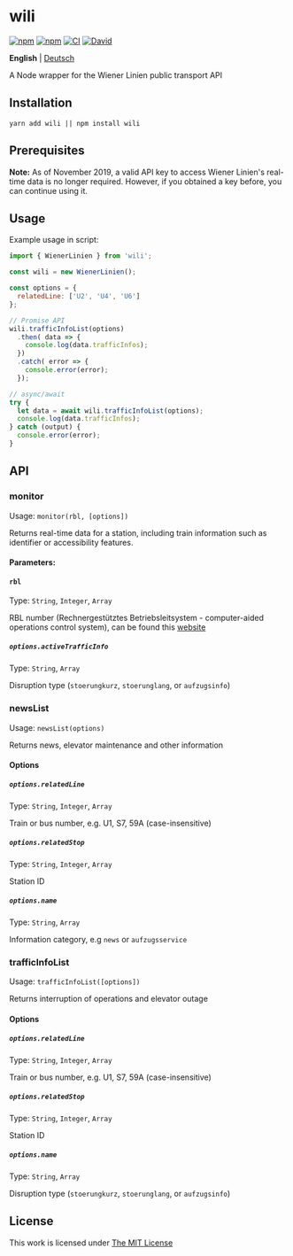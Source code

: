 # wili

[![npm](https://flat.badgen.net/npm/license/wili)](https://www.npmjs.org/package/wili)
[![npm](https://flat.badgen.net/npm/v/wili)](https://www.npmjs.org/package/wili)
[![CI](https://img.shields.io/github/workflow/status/idleberg/node-wili/CI?style=flat-square)](https://github.com/idleberg/node-wili/actions)
[![David](https://flat.badgen.net/david/dep/idleberg/node-wili)](https://david-dm.org/idleberg/node-wili)

**English** | [Deutsch](README.de.md)

A Node wrapper for the Wiener Linien public transport API

## Installation

`yarn add wili || npm install wili`

## Prerequisites

**Note:** As of November 2019, a valid API key to access Wiener Linien's real-time data is no longer required. However, if you obtained a key before, you can continue using it.

## Usage

Example usage in script:

```js
import { WienerLinien } from 'wili';

const wili = new WienerLinien();

const options = {
  relatedLine: ['U2', 'U4', 'U6']
};

// Promise API
wili.trafficInfoList(options)
  .then( data => {
    console.log(data.trafficInfos);
  })
  .catch( error => {
    console.error(error);
  });

// async/await
try {
  let data = await wili.trafficInfoList(options);
  console.log(data.trafficInfos);
} catch (output) {
  console.error(error);
}
```

## API

### monitor

Usage: `monitor(rbl, [options])`

Returns real-time data for a station, including train information such as identifier or accessibility features.

#### Parameters:

#### `rbl`

Type: `String`, `Integer`, `Array`

RBL number (Rechnergestütztes Betriebsleitsystem - computer-aided operations control system), can be found this [website](https://till.mabe.at/rbl/?line=214433687&station=231116899)

##### `options.activeTrafficInfo`

Type: `String`, `Array`

Disruption type (`stoerungkurz`, `stoerunglang`, or `aufzugsinfo`)

### newsList

Usage: `newsList(options)`

Returns news, elevator maintenance and other information

#### Options

##### `options.relatedLine`

Type: `String`, `Integer`, `Array`

Train or bus number, e.g. U1, S7, 59A (case-insensitive)

##### `options.relatedStop`

Type: `String`, `Integer`, `Array`

Station ID

##### `options.name`

Type: `String`, `Array`

Information category, e.g `news` or `aufzugsservice`

### trafficInfoList

Usage: `trafficInfoList([options])`

Returns interruption of operations and elevator outage

#### Options

##### `options.relatedLine`

Type: `String`, `Integer`, `Array`

Train or bus number, e.g. U1, S7, 59A (case-insensitive)

##### `options.relatedStop`

Type: `String`, `Integer`, `Array`

Station ID

##### `options.name`

Type: `String`, `Array`

Disruption type (`stoerungkurz`, `stoerunglang`, or `aufzugsinfo`)

## License

This work is licensed under [The MIT License](https://opensource.org/licenses/MIT)
